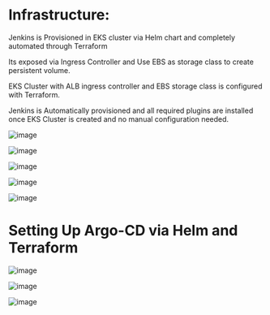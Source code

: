 # Infrastructure:

Jenkins is Provisioned in EKS cluster via Helm chart and completely automated through Terraform 

Its exposed via Ingress Controller and Use EBS as storage class to create persistent volume. 

EKS Cluster with ALB ingress controller and EBS storage class is configured with Terraform.

Jenkins is Automatically provisioned and all required plugins are installed once EKS Cluster is created and no manual configuration needed.

![image](https://github.com/NITHIN-JOHN-GEORGE/node-js-ci-cd/assets/96073033/5807a3e1-5390-4d9c-bf17-24d92871ced8)

![image](https://github.com/NITHIN-JOHN-GEORGE/node-js-ci-cd/assets/96073033/8891bbff-8262-488c-9131-bdd097205e11)

![image](https://github.com/NITHIN-JOHN-GEORGE/node-js-ci-cd/assets/96073033/e64d08c9-507c-4815-995a-175f6628a59c)


![image](https://github.com/NITHIN-JOHN-GEORGE/node-js-ci-cd/assets/96073033/5f92e128-4bbe-4010-97e1-df3cbfbbbe11)

![image](https://github.com/NITHIN-JOHN-GEORGE/node-js-ci-cd/assets/96073033/32f75fc6-9065-484e-b562-e7805842a770)

# Setting Up Argo-CD via Helm and Terraform

![image](https://github.com/NITHIN-JOHN-GEORGE/node-js-ci-cd/assets/96073033/b2567e01-6197-4a88-9811-a8ae6272c1d2)


![image](https://github.com/NITHIN-JOHN-GEORGE/node-js-ci-cd/assets/96073033/b3214096-8cb5-4869-85a5-557198daf533)


![image](https://github.com/NITHIN-JOHN-GEORGE/node-js-ci-cd/assets/96073033/db15b330-238f-4427-a723-070336180d60)
